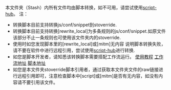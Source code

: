 本文件夹（Stash）内所有文件均由脚本转换，如不可用，请尝试使用[script-hub](https://github.com/Script-Hub-Org/Script-Hub/wiki)。
注：
* 转换脚本目前支持转换js/conf/snippet到stoverride.
* 转换脚本目前支持转换[rewrite_local]为多条规则的js/conf/snippet.如原文件该部分不止一条规则也可使用该文件夹内的stoverride.
* 使用时如您发现脚本里的[rewrite_local]或[mitm]无内容 说明脚本转换失败，请不要在软件中进行远程引用，尝试使用[script-hub](https://github.com/Script-Hub-Org/Script-Hub/wiki)进行转换.
* 如您是脚本开发者，请知悉该转换脚本需要搭配工作流运行。
  [使用教程](https://levifree.tech/2024/02/04/%E8%87%AA%E5%8A%A8%E8%BD%AC%E6%8D%A2js-conf-snippet%E5%88%B0plugin/)
  [工作流地址](https://raw.githubusercontent.com/czy13724/Quantumult-X/main/.github/workflows/convert_js_to_stoverride.yml)
  [脚本地址](https://raw.githubusercontent.com/czy13724/Quantumult-X/main/.github/scripts/convert_js_to_stoverride.py)
* 如您是本文件夹stoverride脚本引用者，通过获取本文件夹文件的raw链接进行远程引用即可，注意检查脚本中[script]或[mitm]是否有无内容，如没有内容请不要引用该文件。
